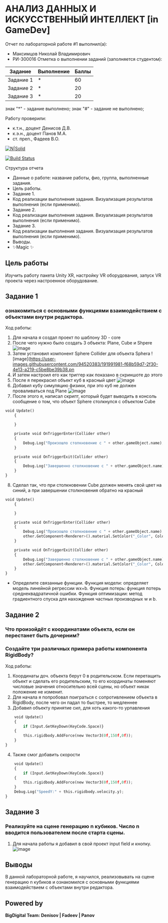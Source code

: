 # АНАЛИЗ ДАННЫХ И ИСКУССТВЕННЫЙ ИНТЕЛЛЕКТ [in GameDev]
Отчет по лабораторной работе #1 выполнил(а):
- Максимцов Николай Владимирович
- РИ-300016
Отметка о выполнении заданий (заполняется студентом):

| Задание | Выполнение | Баллы |
| ------ | ------ | ------ |
| Задание 1 | * | 60 |
| Задание 2 | * | 20 |
| Задание 3 | * | 20 |


знак "*" - задание выполнено; знак "#" - задание не выполнено;

Работу проверили:
- к.т.н., доцент Денисов Д.В.
- к.э.н., доцент Панов М.А.
- ст. преп., Фадеев В.О.

[![N|Solid](https://cldup.com/dTxpPi9lDf.thumb.png)](https://nodesource.com/products/nsolid)

[![Build Status](https://travis-ci.org/joemccann/dillinger.svg?branch=master)](https://travis-ci.org/joemccann/dillinger)

Структура отчета

- Данные о работе: название работы, фио, группа, выполненные задания.
- Цель работы.
- Задание 1.
- Код реализации выполнения задания. Визуализация результатов выполнения (если применимо).
- Задание 2.
- Код реализации выполнения задания. Визуализация результатов выполнения (если применимо).
- Задание 3.
- Код реализации выполнения задания. Визуализация результатов выполнения (если применимо).
- Выводы.
- ✨Magic ✨

## Цель работы
Изучить работу пакета Unity XR, настройку VR оборудования,
запуск VR проекта через настроенное оборудование.

## Задание 1
### ознакомиться с основными функциями взаимодействием с объектами внутри редактора.
Ход работы:
1) Для начала я создал проект по шаблону 3D - core
2) После чего нужно было создать 3 объекта: Plane, Cube и Shpere
![image](https://user-images.githubusercontent.com/94520383/191991603-c7d730bb-86ef-43c1-9974-2e3c16430b0c.png)
3) Затем установил компонент Sphere Collider для объекта Sphera
![image](https://user-images.githubusercontent.com/94520383/191991981-f68b59d7-2f30-4e13-a219-c5be8be39b38.pn
4) И затем настроил его как триггер как показано в скриншоте до этого 
5) После я перекрасил объект куб в красный цвет
![image](https://user-images.githubusercontent.com/94520383/191992226-62503bb6-995b-4ce4-aba8-95b1c786e9c3.png)
6) Добавил кубу симуляцию физики, при это куб не должен проваливаться под Plane
![image](https://user-images.githubusercontent.com/94520383/191992382-449c5e5e-7640-458f-bc4f-4634cadb4ef5.png)
7) После этого я, написал скрипт, который будет выводить в консоль сообщение о том, что объект Sphere столкнулся с объектом Cube
```py
void Update()
    {

    }

    private void OnTriggerEnter(Collider other)
    {
        Debug.Log("Произошло столкновение с " + other.gameObject.name);
    }

    private void OnTriggerExit(Collider other)
    {
        Debug.Log("Завершенно столкновение с " + other.gameObject.name);
    }
}

```
8) Сделал так, что при столкновении Cube должен менять свой цвет на синий, а при завершении столкновения обратно на красный
```py
void Update()
    {

    }

    private void OnTriggerEnter(Collider other)
    {
        Debug.Log("Произошло столкновение с " + other.gameObject.name);
        other.GetComponent<Renderer>().material.SetColor("_Color", Color.blue);
    }

    private void OnTriggerExit(Collider other)
    {
        Debug.Log("Завершенно столкновение с " + other.gameObject.name);
        other.GetComponent<Renderer>().material.SetColor("_Color", Color.red);
    }
}

```
- Определите связанные функции. Функция модели: определяет модель линейной регрессии wx+b. Функция потерь: функция потерь среднеквадратичной ошибки. Функция оптимизации: метод градиентного спуска для нахождения частных производных w и b.


## Задание 2
### Что произойдёт с координатами объекта, если он перестанет быть дочерним?
### Создайте три различных примера работы компонента RigidBody?
Ход работы: 
1) Координаты доч. объекта берут 0 в родительском. Если перетащить объект и сделать его родительским, то его координаты поменяют числовые значения относительно всей сцены, но объект никак положение не изменит.
2) Для начала я попробовал поиграться с сопротивлением объекта в RigidBody, после чего он падал то быстрее, то медленнее 
3) Добавил объекту принятие сил, для хоть какого-то урпавления 
```py
    void Update()
    {
        if (Input.GetKeyDown(KeyCode.Space)}
    {
        this.rigidbody.AddForce(new Vector3(0f,150f,0f));
    }
}
```
4) Также смог добавить скорости
```py
    void Update()
    {
        if (Input.GetKeyDown(KeyCode.Space)}
    {
        this.rigidbody.AddForce(new Vector3(0f,150f,0f));
    }
    Debug.Log("SpeedY:" + this.rigidbody.velocity.y);
}

```
## Задание 3
### Реализуйте на сцене генерацию n кубиков. Число n вводится пользователем после старта сцены.
1) Для начала работы я добавил в свой проект input field и кнопку.
![image](https://user-images.githubusercontent.com/94520383/192143670-2a602c8a-bf91-4ad0-bb51-9cbfad8ca9fb.png)

## Выводы
В данной лабораторной работе, я научился, реализовывать на сцене генерацию n кубиков и ознакомился с основными функциями взаимодействием с объектами внутри редактора.

## Powered by

**BigDigital Team: Denisov | Fadeev | Panov**
